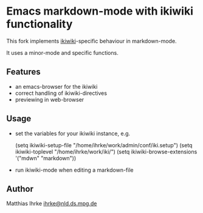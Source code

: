 Emacs markdown-mode with ikiwiki functionality
===============================================

This fork implements [ikiwiki]-specific behaviour in markdown-mode.

[ikiwiki]:http://ikiwiki.info

It uses a minor-mode and specific functions.

## Features ##

* an emacs-browser for the ikiwiki
* correct handling of ikiwiki-directives
* previewing in web-browser

## Usage

* set the variables for your ikiwiki instance, e.g.

    (setq ikiwiki-setup-file "/home/ihrke/work/admin/conf/iki.setup")
    (setq ikiwiki-toplevel "/home/ihrke/work/iki/")
    (setq ikiwiki-browse-extensions '("mdwn" "markdown"))

* run ikiwiki-mode when editing a markdown-file

## Author

Matthias Ihrke <ihrke@nld.ds.mpg.de>

